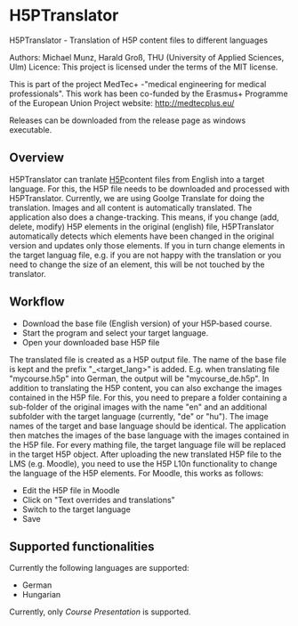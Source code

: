 # H5PTranslator
H5PTranslator - Translation of H5P content files to different languages

Authors: Michael Munz, Harald Groß, THU (University of Applied Sciences, Ulm)
Licence: This project is licensed under the terms of the MIT license.

This is part of the project MedTec+ -"medical engineering for medical professionals".
This work has been co-funded by the Erasmus+ Programme of the European Union
Project website: <a href="http://medtecplus.eu/" target="_blank">http://medtecplus.eu/</a>

Releases can be downloaded from the release page as windows executable.

## Overview
H5PTranslator can tranlate [H5P](https://h5p.org/)content files from English into a target language. For this, the H5P file needs to be downloaded and processed with H5PTranslator.
Currently, we are using Goolge Translate for doing the translation. Images and all content is automatically translated.
The application also does a change-tracking. This means, if you change (add, delete, modify) H5P elements in the original (english) file, H5PTranslator automatically detects which elements have been changed in the original version and updates only those elements. If you in turn change elements in the target languag file, e.g. if you are not happy with the translation or you need to change the size of an element, this will be not touched by the translator.


## Workflow 
- Download the base file (English version) of your H5P-based course.
- Start the program and select your target language. 
- Open your downloaded base H5P file

The translated file is created as a H5P output file. The name of the base file is kept and the prefix "_<target_lang>" is added. E.g. when translating file "mycourse.h5p" into German, the output will be "mycourse_de.h5p".
In addition to translating the H5P content, you can also exchange the images contained in the H5P file. For this, you need to prepare a folder containing a sub-folder of the original images with the name "en" and an additional subfolder with the target language (currently, "de" or "hu").
The image names of the target and base language should be identical. The application then matches the images of the base language with the images contained in the H5P file. For every mathing file, the target language file will be replaced in the target H5P object.
After uploading the new translated H5P file to the LMS (e.g. Moodle), you need to use the H5P L10n functionality to change the language of the H5P elements.
For Moodle, this works as follows:
- Edit the H5P file in Moodle
- Click on "Text overrides and translations"
- Switch to the target language
- Save 

## Supported functionalities
Currently the following languages are supported: 
- German
- Hungarian

Currently, only _Course Presentation_ is supported.


